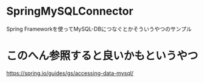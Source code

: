 # SpringMySQLConnector
Spring Frameworkを使ってMySQL-DBにつなぐとかそういうやつのサンプル

# このへん参照すると良いかもというやつ
https://spring.io/guides/gs/accessing-data-mysql/

